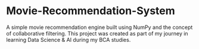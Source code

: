 # Movie-Recommendation-System
A simple movie recommendation engine built using NumPy and the concept of collaborative filtering.   This project was created as part of my journey in learning Data Science &amp; AI during my BCA studies.
